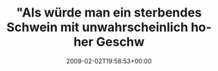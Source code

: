 ---
retweeted: false
source: <a href="http://twitter.com" rel="nofollow">Twitter Web Client</a>
entities:
  hashtags:
  - text: grindcore
    indices:
    - '113'
    - '123'
  symbols: []
  user_mentions: []
  urls: []
display_text_range:
- '0'
- '123'
favorite_count: '1'
id_str: '1170799702'
truncated: false
retweet_count: '0'
id: '1170799702'
created_at: Mon Feb 02 19:58:53 +0000 2009
favorited: false
full_text: '"Als würde man ein sterbendes Schwein mit unwahrscheinlich hoher Geschwindigkeit
  gegen eine Mülltonne schlagen". #grindcore'
lang: de
tags:
- grindcore
- pesos/twitter
date: '2009-02-02T19:58:53+00:00'
src: https://twitter.com/bascht/status/1170799702
original_url: https://twitter.com/bascht/status/1170799702
type: twitter_tweet
text: '"Als würde man ein sterbendes Schwein mit unwahrscheinlich hoher Geschwindigkeit
  gegen eine Mülltonne schlagen". #grindcore'
title: "\"Als würde man ein sterbendes Schwein mit unwahrscheinlich hoher Geschw"

---